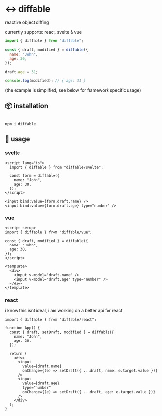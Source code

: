 # ↔️ diffable

reactive object diffing

currently supports: react, svelte & vue

```js
import { diffable } from "diffable";

const { draft, modified } = diffable({
  name: "John",
  age: 30,
});

draft.age = 31;

console.log(modified); // { age: 31 }
```

(the example is simplified, see below for framework specific usage)

## 📦 installation

```sh

npm i diffable

```

## 🚀 usage

### svelte

```svelte
<script lang="ts">
  import { diffable } from "diffable/svelte";

  const form = diffable({
    name: "John",
    age: 30,
  });
</script>

<input bind:value={form.draft.name} />
<input bind:value={form.draft.age} type="number" />
```

### vue

```vue
<script setup>
import { diffable } from "diffable/vue";

const { draft, modified } = diffable({
  name: "John",
  age: 30,
});
</script>

<template>
  <div>
    <input v-model="draft.name" />
    <input v-model="draft.age" type="number" />
  </div>
</template>
```

### react

i know this isnt ideal, i am working on a better api for react

```tsx
import { diffable } from "diffable/react";

function App() {
  const { draft, setDraft, modified } = diffable({
    name: "John",
    age: 30,
  });

  return (
    <div>
      <input
        value={draft.name}
        onChange={(e) => setDraft({ ...draft, name: e.target.value })}
      />
      <input
        value={draft.age}
        type="number"
        onChange={(e) => setDraft({ ...draft, age: e.target.value })}
      />
    </div>
  );
}
```
